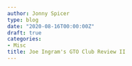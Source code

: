 ```yaml
---
author: Jonny Spicer
type: blog
date: "2020-08-16T00:00:00Z"
draft: true
categories:
- Misc
title: Joe Ingram's GTO Club Review II
---
```

